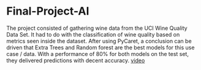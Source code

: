 # Final-Project-AI
The project consisted of gathering wine data from the UCI Wine Quality Data Set. It had to do with the classification of wine quality based on metrics seen inside the dataset. After using PyCaret, a conclusion can be driven that Extra Trees and Random forest are the best models for this use case / data. With a performance of 80% for both models on the test set, they delivered predictions with decent accuracy.
[video](https://youtu.be/X-hdUGKXHf8)
